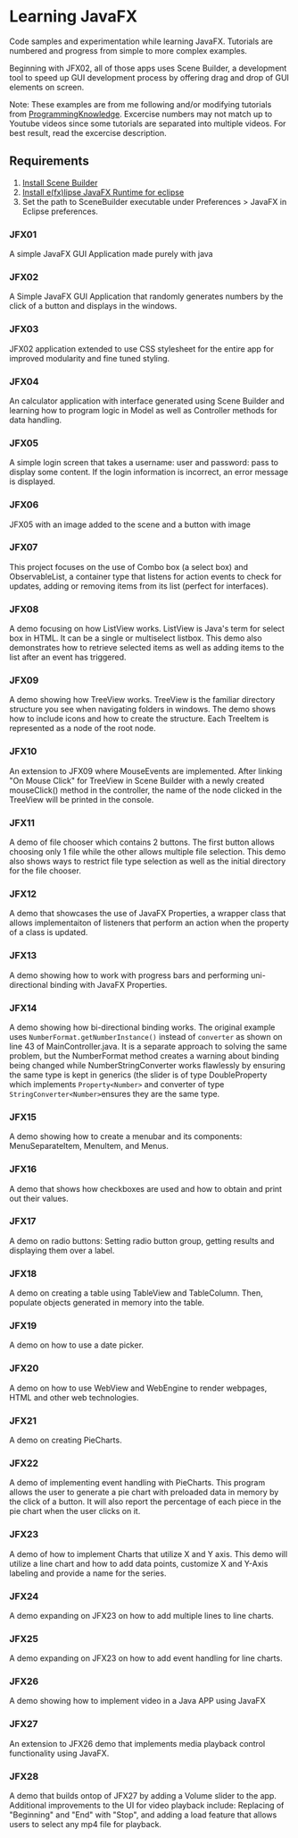 # Learning JavaFX
Code samples and experimentation while learning JavaFX. Tutorials are numbered and progress from simple to more complex examples.

Beginning with JFX02, all of those apps uses Scene Builder, a development tool to speed up GUI development process by offering drag and drop of GUI elements on screen.

Note: These examples are from me following and/or modifying tutorials from [ProgrammingKnowledge](https://www.youtube.com/playlist?list=PLS1QulWo1RIaUGP446_pWLgTZPiFizEMq "JavaFX Tutorial Playlist by ProgrammingKnowledge"). Excercise numbers may not match up to Youtube videos since some tutorials are separated into multiple videos. For best result, read the excercise description.

## Requirements
1. [Install Scene Builder](http://gluonhq.com/products/scene-builder/)
2. [Install e(fx)lipse JavaFX Runtime for eclipse](http://www.eclipse.org/efxclipse/install.html#for-the-lazy)
3. Set the path to SceneBuilder executable under Preferences > JavaFX in Eclipse preferences.

### JFX01
A simple JavaFX GUI Application made purely with java

### JFX02
A Simple JavaFX GUI Application that randomly generates numbers by the click of a button and displays in the windows. 

### JFX03
JFX02 application extended to use CSS stylesheet for the entire app for improved modularity and fine tuned styling.

### JFX04
An calculator application with interface generated using Scene Builder and learning how to program logic in Model as well as Controller methods for data handling.

### JFX05
A simple login screen that takes a username: user and password: pass to display some content. If the login information is incorrect, an error message is displayed.

### JFX06
JFX05 with an image added to the scene and a button with image

### JFX07
This project focuses on the use of Combo box (a select box) and ObservableList, a container type that listens for action events to check for updates, adding or removing items from its list (perfect for interfaces).

### JFX08
A demo focusing on how ListView works. ListView is Java's term for select box in HTML. It can be a single or multiselect listbox. This demo also demonstrates how to retrieve selected items as well as adding items to the list after an event has triggered.

### JFX09
A demo showing how TreeView works. TreeView is the familiar directory structure you see when navigating folders in windows. The demo shows how to include icons and how to create the structure. Each TreeItem is represented as a node of the root node.

### JFX10
An extension to JFX09 where MouseEvents are implemented. After linking "On Mouse Click" for TreeView in Scene Builder with a newly created mouseClick() method in the controller, the name of the node clicked in the TreeView will be printed in the console.

### JFX11
A demo of file chooser which contains 2 buttons. The first button allows choosing only 1 file while the other allows multiple file selection. This demo also shows ways to restrict file type selection as well as the initial directory for the file chooser.

### JFX12
A demo that showcases the use of JavaFX Properties, a wrapper class that allows implementaiton of listeners that perform an action when the property of a class is updated.

### JFX13
A demo showing how to work with progress bars and performing uni-directional binding with JavaFX Properties.

### JFX14
A demo showing how bi-directional binding works. The original example uses `NumberFormat.getNumberInstance()` instead of `converter` as shown on line 43 of MainController.java. It is a separate approach to solving the same problem, but the NumberFormat method creates a warning about binding being changed while NumberStringConverter works flawlessly by ensuring the same type is kept in generics (the slider is of type DoubleProperty which implements `Property<Number>` and converter of type `StringConverter<Number>`ensures they are the same type.

### JFX15
A demo showing how to create a menubar and its components: MenuSeparateItem, MenuItem, and Menus.

### JFX16
A demo that shows how checkboxes are used and how to obtain and print out their values.

### JFX17
A demo on radio buttons: Setting radio button group, getting results and displaying them over a label.

### JFX18
A demo on creating a table using TableView and TableColumn. Then, populate objects generated in memory into the table.

### JFX19
A demo on how to use a date picker.

### JFX20
A demo on how to use WebView and WebEngine to render webpages, HTML and other web technologies.

### JFX21
A demo on creating PieCharts.

### JFX22
A demo of implementing event handling with PieCharts. This program allows the user to generate a pie chart with preloaded data in memory by the click of a button. It will also report the percentage of each piece in the pie chart when the user clicks on it.

### JFX23
A demo of how to implement Charts that utilize X and Y axis. This demo will utilize a line chart and how to add data points, customize X and Y-Axis labeling and provide a name for the series.

### JFX24
A demo expanding on JFX23 on how to add multiple lines to line charts.

### JFX25
A demo expanding on JFX23 on how to add event handling for line charts.

### JFX26
A demo showing how to implement video in a Java APP using JavaFX

### JFX27
An extension to JFX26 demo that implements media playback control functionality using JavaFX.

### JFX28
A demo that builds ontop of JFX27 by adding a Volume slider to the app. Additional improvements to the UI for video playback include: Replacing of "Beginning" and "End" with "Stop", and adding a load feature that allows users to select any mp4 file for playback.
